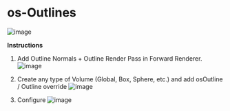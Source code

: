 # os-Outlines
 
![image](https://user-images.githubusercontent.com/81721502/134998049-be525732-24c7-4eb6-bbb9-86880f04f3a2.png)

**Instructions**
1. Add Outline Normals + Outline Render Pass in Forward Renderer.
![image](https://user-images.githubusercontent.com/81721502/134998107-297bddb2-d630-4ba2-b051-29ea78b1d903.png)

2. Create any type of Volume (Global, Box, Sphere, etc.) and add osOutline / Outline override
![image](https://user-images.githubusercontent.com/81721502/134998165-db99cba4-22e0-4f9f-86e3-8eb9528f3176.png)

3. Configure
![image](https://user-images.githubusercontent.com/81721502/134998321-c7fc4a98-3a4a-4fed-8691-e363ae5b2fa2.png)
